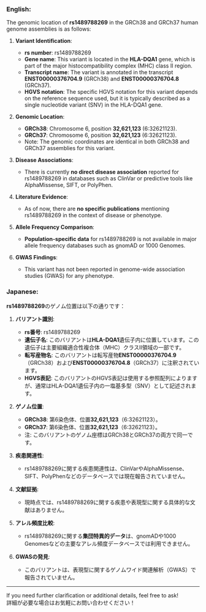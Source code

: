 ### English:
The genomic location of **rs1489788269** in the GRCh38 and GRCh37 human genome assemblies is as follows:

1. **Variant Identification**:
   - **rs number**: rs1489788269
   - **Gene name**: This variant is located in the **HLA-DQA1** gene, which is part of the major histocompatibility complex (MHC) class II region.
   - **Transcript name**: The variant is annotated in the transcript **ENST00000376704.9** (GRCh38) and **ENST00000376704.8** (GRCh37).
   - **HGVS notation**: The specific HGVS notation for this variant depends on the reference sequence used, but it is typically described as a single nucleotide variant (SNV) in the HLA-DQA1 gene.

2. **Genomic Location**:
   - **GRCh38**: Chromosome 6, position **32,621,123** (6:32621123).
   - **GRCh37**: Chromosome 6, position **32,621,123** (6:32621123).
   - Note: The genomic coordinates are identical in both GRCh38 and GRCh37 assemblies for this variant.

3. **Disease Associations**:
   - There is currently **no direct disease association** reported for rs1489788269 in databases such as ClinVar or predictive tools like AlphaMissense, SIFT, or PolyPhen.

4. **Literature Evidence**:
   - As of now, there are **no specific publications** mentioning rs1489788269 in the context of disease or phenotype.

5. **Allele Frequency Comparison**:
   - **Population-specific data** for rs1489788269 is not available in major allele frequency databases such as gnomAD or 1000 Genomes.

6. **GWAS Findings**:
   - This variant has not been reported in genome-wide association studies (GWAS) for any phenotype.

### Japanese:
**rs1489788269**のゲノム位置は以下の通りです：

1. **バリアント識別**:
   - **rs番号**: rs1489788269
   - **遺伝子名**: このバリアントは**HLA-DQA1**遺伝子内に位置しています。この遺伝子は主要組織適合性複合体（MHC）クラスII領域の一部です。
   - **転写産物名**: このバリアントは転写産物**ENST00000376704.9**（GRCh38）および**ENST00000376704.8**（GRCh37）に注釈されています。
   - **HGVS表記**: このバリアントのHGVS表記は使用する参照配列によりますが、通常はHLA-DQA1遺伝子内の一塩基多型（SNV）として記述されます。

2. **ゲノム位置**:
   - **GRCh38**: 第6染色体、位置**32,621,123**（6:32621123）。
   - **GRCh37**: 第6染色体、位置**32,621,123**（6:32621123）。
   - 注: このバリアントのゲノム座標はGRCh38とGRCh37の両方で同一です。

3. **疾患関連性**:
   - rs1489788269に関する疾患関連性は、ClinVarやAlphaMissense、SIFT、PolyPhenなどのデータベースでは現在報告されていません。

4. **文献証拠**:
   - 現時点では、rs1489788269に関する疾患や表現型に関する具体的な文献はありません。

5. **アレル頻度比較**:
   - rs1489788269に関する**集団特異的データ**は、gnomADや1000 Genomesなどの主要なアレル頻度データベースでは利用できません。

6. **GWASの発見**:
   - このバリアントは、表現型に関するゲノムワイド関連解析（GWAS）で報告されていません。

---

If you need further clarification or additional details, feel free to ask!  
詳細が必要な場合はお気軽にお問い合わせください！